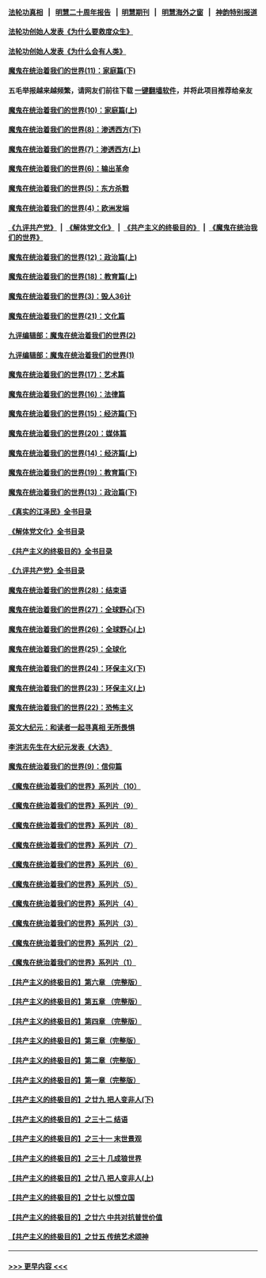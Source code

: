 #### [法轮功真相](https://github.com/gfw-breaker/truth/blob/master/README.md?t=0) &nbsp;&nbsp;|&nbsp;&nbsp; [明慧二十周年报告](https://github.com/gfw-breaker/mh-reports/blob/master/README.md?t=0) &nbsp;&nbsp;|&nbsp;&nbsp;[明慧期刊](https://github.com/gfw-breaker/mh-qikan) &nbsp;&nbsp;|&nbsp;&nbsp; [明慧海外之窗](https://github.com/gfw-breaker/mh-news/blob/master/README.md?t=0) &nbsp;&nbsp;|&nbsp;&nbsp; [神韵特别报道](https://github.com/gfw-breaker/mh-news/blob/master/shenyun.md?t=0)
#### [法轮功创始人发表《为什么要救度众生》](../pages/nsc422/n13975246.md?t=06220643) 
#### [法轮功创始人发表《为什么会有人类》](../pages/nsc422/n13912117.md?t=06220643) 
#### [魔鬼在统治着我们的世界(11)：家庭篇(下)](../pages/nsc422/n10440961.md?t=06220643) 
#### 五毛举报越来越频繁，请网友们前往下载 [一键翻墙软件](https://github.com/gfw-breaker/ssr-accounts)，并将此项目推荐给亲友
#### [魔鬼在统治着我们的世界(10)：家庭篇(上)](../pages/nsc422/n10435448.md?t=06220643) 
#### [魔鬼在统治着我们的世界(8)：渗透西方(下)](../pages/nsc422/n10429603.md?t=06220643) 
#### [魔鬼在统治着我们的世界(7)：渗透西方(上)](../pages/nsc422/n10426013.md?t=06220643) 
#### [魔鬼在统治着我们的世界(6)：输出革命](../pages/nsc422/n10421536.md?t=06220643) 
#### [魔鬼在统治着我们的世界(5)：东方杀戮](../pages/nsc422/n10417707.md?t=06220643) 
#### [魔鬼在统治着我们的世界(4)：欧洲发端](../pages/nsc422/n10414890.md?t=06220643) 
#### [《九评共产党》](https://github.com/begood0513/9ping.md/blob/master/README.md) &nbsp;|&nbsp; [《解体党文化》](../../../../jtdwh.md/blob/master/README.md)  &nbsp;|&nbsp; [《共产主义的终极目的》](../../../../gczydzjmd.md/blob/master/README.md) &nbsp;|&nbsp; [《魔鬼在统治我们的世界》](../../../../mgztzwmdsj.md/blob/master/README.md) 
#### [魔鬼在统治着我们的世界(12)：政治篇(上)](../pages/nsc422/n10444576.md?t=06220643) 
#### [魔鬼在统治着我们的世界(18)：教育篇(上)](../pages/nsc422/n10526970.md?t=06220643) 
#### [魔鬼在统治着我们的世界(3)：毁人36计](../pages/nsc422/n10411583.md?t=06220643) 
#### [魔鬼在统治着我们的世界(21)：文化篇](../pages/nsc422/n10597706.md?t=06220643) 
#### [九评编辑部：魔鬼在统治着我们的世界(2)](../pages/nsc422/n10410036.md?t=06220643) 
#### [九评编辑部：魔鬼在统治着我们的世界(1)](../pages/nsc422/n10406825.md?t=06220643) 
#### [魔鬼在统治着我们的世界(17)：艺术篇](../pages/nsc422/n10499093.md?t=06220643) 
#### [魔鬼在统治着我们的世界(16)：法律篇](../pages/nsc422/n10485969.md?t=06220643) 
#### [魔鬼在统治着我们的世界(15)：经济篇(下)](../pages/nsc422/n10469975.md?t=06220643) 
#### [魔鬼在统治着我们的世界(20)：媒体篇](../pages/nsc422/n10586579.md?t=06220643) 
#### [魔鬼在统治着我们的世界(14)：经济篇(上)](../pages/nsc422/n10457370.md?t=06220643) 
#### [魔鬼在统治着我们的世界(19)：教育篇(下)](../pages/nsc422/n10564808.md?t=06220643) 
#### [魔鬼在统治着我们的世界(13)：政治篇(下)](../pages/nsc422/n10448270.md?t=06220643) 
#### [《真实的江泽民》全书目录](../pages/nsc422/n13721399.md?t=06220643) 
#### [《解体党文化》全书目录](../pages/nsc422/n13721157.md?t=06220643) 
#### [《共产主义的终极目的》全书目录](../pages/nsc422/n13721048.md?t=06220643) 
#### [《九评共产党》全书目录](../pages/nsc422/n13708085.md?t=06220643) 
#### [魔鬼在统治着我们的世界(28)：结束语](../pages/nsc422/n10936246.md?t=06220643) 
#### [魔鬼在统治着我们的世界(27)：全球野心(下)](../pages/nsc422/n10928319.md?t=06220643) 
#### [魔鬼在统治着我们的世界(26)：全球野心(上)](../pages/nsc422/n10900318.md?t=06220643) 
#### [魔鬼在统治着我们的世界(25)：全球化](../pages/nsc422/n10788205.md?t=06220643) 
#### [魔鬼在统治着我们的世界(24)：环保主义(下)](../pages/nsc422/n10695307.md?t=06220643) 
#### [魔鬼在统治着我们的世界(23)：环保主义(上)](../pages/nsc422/n10688613.md?t=06220643) 
#### [魔鬼在统治着我们的世界(22)：恐怖主义](../pages/nsc422/n10614727.md?t=06220643) 
#### [英文大纪元：和读者一起寻真相 无所畏惧](../pages/nsc422/n12542027.md?t=06220643) 
#### [李洪志先生在大纪元发表《大选》](../pages/nsc422/n12534746.md?t=06220643) 
#### [魔鬼在统治着我们的世界(9)：信仰篇](../pages/nsc422/n10432159.md?t=06220643) 
#### [《魔鬼在统治着我们的世界》系列片（10）](../pages/nsc422/n12292670.md?t=06220643) 
#### [《魔鬼在统治着我们的世界》系列片（9）](../pages/nsc422/n12290859.md?t=06220643) 
#### [《魔鬼在统治着我们的世界》系列片（8）](../pages/nsc422/n12287445.md?t=06220643) 
#### [《魔鬼在统治着我们的世界》系列片（7）](../pages/nsc422/n12283425.md?t=06220643) 
#### [《魔鬼在统治着我们的世界》系列片（6）](../pages/nsc422/n12282314.md?t=06220643) 
#### [《魔鬼在统治着我们的世界》系列片（5）](../pages/nsc422/n12281419.md?t=06220643) 
#### [《魔鬼在统治着我们的世界》系列片（4）](../pages/nsc422/n12274024.md?t=06220643) 
#### [《魔鬼在统治着我们的世界》系列片（3）](../pages/nsc422/n12271322.md?t=06220643) 
#### [《魔鬼在统治着我们的世界》系列片（2）](../pages/nsc422/n12269049.md?t=06220643) 
#### [《魔鬼在统治着我们的世界》系列片（1）](../pages/nsc422/n12267575.md?t=06220643) 
#### [【共产主义的终极目的】第六章 （完整版）](../pages/nsc422/n11428913.md?t=06220643) 
#### [【共产主义的终极目的】第五章 （完整版）](../pages/nsc422/n11428912.md?t=06220643) 
#### [【共产主义的终极目的】第四章 （完整版）](../pages/nsc422/n11428907.md?t=06220643) 
#### [【共产主义的终极目的】第三章（完整版）](../pages/nsc422/n11428848.md?t=06220643) 
#### [【共产主义的终极目的】第二章（完整版）](../pages/nsc422/n11428831.md?t=06220643) 
#### [【共产主义的终极目的】第一章（完整版）](../pages/nsc422/n11417651.md?t=06220643) 
#### [【共产主义的终极目的】之廿九 把人变非人(下)](../pages/nsc422/n11344140.md?t=06220643) 
#### [【共产主义的终极目的】之三十二 结语](../pages/nsc422/n11360535.md?t=06220643) 
#### [【共产主义的终极目的】之三十一 末世景观](../pages/nsc422/n11351129.md?t=06220643) 
#### [【共产主义的终极目的】之三十 几成狼世界](../pages/nsc422/n11348280.md?t=06220643) 
#### [【共产主义的终极目的】之廿八 把人变非人(上)](../pages/nsc422/n11340492.md?t=06220643) 
#### [【共产主义的终极目的】之廿七 以恨立国](../pages/nsc422/n11336944.md?t=06220643) 
#### [【共产主义的终极目的】之廿六 中共对抗普世价值](../pages/nsc422/n11324785.md?t=06220643) 
#### [【共产主义的终极目的】之廿五 传统艺术颂神](../pages/nsc422/n11296396.md?t=06220643) 

----
#### [ >>> 更早内容 <<< ](../indexes/nsc422-earlier.md)
